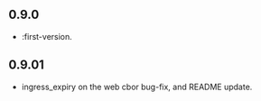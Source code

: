## 0.9.0

* :first-version.

## 0.9.01

* ingress_expiry on the web cbor bug-fix, and README update.